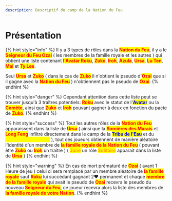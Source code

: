 ```yaml
---
description: Descriptif du camp de la Nation du Feu
---
```


# Présentation

{% hint style="info" %}
Il y a 3 types de rôles dans la <mark style="color:red;">**Nation du Feu**</mark>, il y a le <mark style="color:red;">**Seigneur du Feu Ozai**</mark> ( les membres de la famille royale et les autres ) qui obtient une liste contenant <mark style="color:red;">**l'Avatar Roku**</mark>, <mark style="color:red;">**Zuko**</mark>, <mark style="color:red;">**Iroh**</mark>, <mark style="color:red;">**Azula**</mark>, <mark style="color:red;">**Ursa**</mark>, <mark style="color:red;">**Lu Ten**</mark>, <mark style="color:red;">**Maï**</mark> et <mark style="color:red;">**Ty Lee**</mark>.

Seul <mark style="color:red;">**Ursa**</mark> et <mark style="color:red;">**Zuko**</mark> ( dans le cas de <mark style="color:red;">**Zuko**</mark> il n'obtient le pseudo d'<mark style="color:red;">**Ozai**</mark> que si il gagne avec la <mark style="color:red;">**Nation du Feu**</mark> ) n'obtiennent pas le pseudo de <mark style="color:red;">**Ozai**</mark>.
{% endhint %}

{% hint style="danger" %}
Cependant attention dans cette liste peut se trouver jusqu'à 3 traîtres potentiels: <mark style="color:red;">**Roku**</mark> avec le statut de l'<mark style="color:blue;">**Avatar**</mark> ou la <mark style="color:red;">**Comète**</mark>, ainsi que <mark style="color:red;">**Zuko**</mark> et <mark style="color:red;">**Iroh**</mark> pouvant gagner à deux en fonction du pacte de <mark style="color:red;">**Zuko**</mark>.
{% endhint %}

{% hint style="success" %}
Tout les autres rôles de la <mark style="color:red;">**Nation du Feu**</mark> apparaissent dans la liste de <mark style="color:red;">**Ursa**</mark> ( ainsi que la <mark style="color:red;">**Sorcières des Marais**</mark> et <mark style="color:red;">**Long Feng**</mark> infiltré directement dans le camp de la <mark style="color:blue;">**Tribu de l'Eau**</mark> et du <mark style="color:yellow;">**Royaume de la Terre**</mark> ), tout ces joueurs obtiennent de manière aléatoire l'identité d'un membre de <mark style="color:red;">**la famille royale de la Nation du Feu**</mark> ( pouvant être <mark style="color:red;">**Zuko**</mark> ou <mark style="color:red;">**Iroh**</mark> un traître ) ( <mark style="color:orange;">**June**</mark> un rôle <mark style="color:orange;">**Solitaire**</mark> apparait dans la liste de <mark style="color:red;">**Ursa**</mark> )
{% endhint %}

{% hint style="warning" %}
En cas de mort prématuré de <mark style="color:red;">**Ozai**</mark> ( avant 1 Heure de jeu ) celui ci sera remplacé par un membre aléatoire de <mark style="color:red;">**la famille royale**</mark> sauf <mark style="color:red;">**Roku**</mark> lui succédant gagnant 2:heart: permanent et chaque <mark style="color:red;">**membre de la famille royale**</mark> qui avait le pseudo de <mark style="color:red;">**Ozai**</mark> recevra le pseudo du nouveau <mark style="color:red;">**Seigneur du Feu**</mark>, ce joueur recevra alors la liste des membres de <mark style="color:red;">**la famille royale de votre Nation**</mark>.
{% endhint %}

